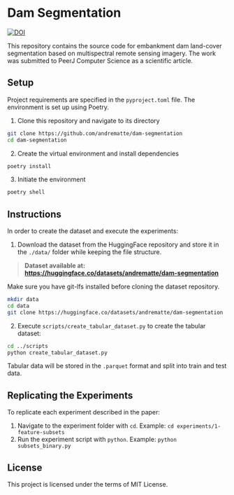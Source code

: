 # Dam Segmentation

[![DOI](https://zenodo.org/badge/849929315.svg)](https://zenodo.org/doi/10.5281/zenodo.13776999)

This repository contains the source code for embankment dam land-cover segmentation based on multispectral remote sensing imagery.
The work was submitted to PeerJ Computer Science as a scientific article.

## Setup

Project requirements are specified in the `pyproject.toml` file. The environment is set up using Poetry.

1. Clone this repository and navigate to its directory
```sh
git clone https://github.com/andrematte/dam-segmentation
cd dam-segmentation
```

2. Create the virtual environment and install dependencies

```sh
poetry install
```

3. Initiate the environment
```sh
poetry shell
```

## Instructions

In order to create the dataset and execute the experiments:

1. Download the dataset from the HuggingFace repository and store it in the `./data/` folder while keeping the file structure. 

> **Dataset available at: https://huggingface.co/datasets/andrematte/dam-segmentation**

Make sure you have git-lfs installed before cloning the dataset repository.

```sh
mkdir data
cd data
git clone https://huggingface.co/datasets/andrematte/dam-segmentation
```

2. Execute `scripts/create_tabular_dataset.py` to create the tabular dataset:

```sh
cd ../scripts
python create_tabular_dataset.py
```

Tabular data will be stored in the `.parquet` format and split into train and test data.

## Replicating the Experiments

To replicate each experiment described in the paper:

1. Navigate to the experiment folder with `cd`. Example: `cd experiments/1-feature-subsets`
2. Run the experiment script with `python`. Example: `python subsets_binary.py`

## License

This project is licensed under the terms of MIT License.

